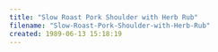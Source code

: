 ```yaml
---
title: "Slow Roast Pork Shoulder with Herb Rub"
filename: "Slow-Roast-Pork-Shoulder-with-Herb-Rub"
created: 1989-06-13 15:18:19
---
```

